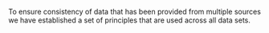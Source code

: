 To ensure consistency of data that has been  provided from multiple sources we have established a set of principles that are used across all data sets.
